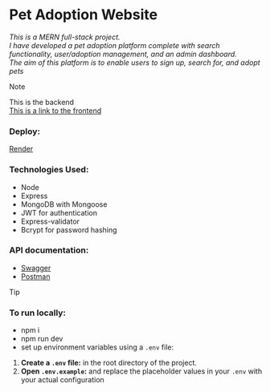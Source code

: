 # Pet Adoption Website

_This is a MERN full-stack project.\
 I have developed a pet adoption platform complete with search functionality, user/adoption management, and an admin dashboard.\
  The aim of this platform is to enable users to sign up, search for, and adopt pets_

> [!NOTE]
> This is the backend\
> [This is a link to the frontend](https://github.com/marieslo/Pet-Adoption_client)

### Deploy:
[Render](https://pet-adoption-server-312p.onrender.com)

### Technologies Used:
- Node
- Express
- MongoDB with Mongoose
- JWT for authentication
- Express-validator
- Bcrypt for password hashing

### API documentation:
- [Swagger](https://app.swaggerhub.com/apis/MarieSlo/Pet-Adoption/1.0.1)
- [Postman](https://documenter.getpostman.com/view/31862928/2sA2xb6bBY)

> [!TIP]
> 
> ### To run locally: 
> - npm i
> - npm run dev
> - set up environment variables using a `.env` file:
> 1. **Create a `.env` file:** in the root directory of the project.
> 2. **Open `.env.example`:** and replace the placeholder values in your `.env` with your actual configuration
